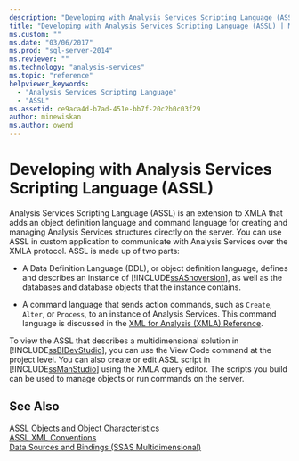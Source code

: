 ```yaml
---
description: "Developing with Analysis Services Scripting Language (ASSL)"
title: "Developing with Analysis Services Scripting Language (ASSL) | Microsoft Docs"
ms.custom: ""
ms.date: "03/06/2017"
ms.prod: "sql-server-2014"
ms.reviewer: ""
ms.technology: "analysis-services"
ms.topic: "reference"
helpviewer_keywords: 
  - "Analysis Services Scripting Language"
  - "ASSL"
ms.assetid: ce9aca4d-b7ad-451e-bb7f-20c2b0c03f29
author: minewiskan
ms.author: owend
---
```

# Developing with Analysis Services Scripting Language (ASSL)
  Analysis Services Scripting Language (ASSL) is an extension to XMLA that adds an object definition language and command language for creating and managing Analysis Services structures directly on the server. You can use ASSL in custom application to communicate with Analysis Services over the XMLA protocol. ASSL is made up of two parts:  
  
-   A Data Definition Language (DDL), or object definition language, defines and describes an instance of [!INCLUDE[ssASnoversion](../../../includes/ssasnoversion-md.md)], as well as the databases and database objects that the instance contains.  
  
-   A command language that sends action commands, such as `Create`, `Alter`, or `Process`, to an instance of Analysis Services. This command language is discussed in the [XML for Analysis  &#40;XMLA&#41; Reference](https://docs.microsoft.com/bi-reference/xmla/xml-for-analysis-xmla-reference).  
  
 To view the ASSL that describes a multidimensional solution in [!INCLUDE[ssBIDevStudio](../../../includes/ssbidevstudio-md.md)], you can use the View Code command at the project level. You can also create or edit ASSL script in [!INCLUDE[ssManStudio](../../../includes/ssmanstudio-md.md)] using the XMLA query editor. The scripts you build can be used to manage objects or run commands on the server.  
  
## See Also  
 [ASSL Objects and Object Characteristics](assl-objects-and-object-characteristics.md)   
 [ASSL XML Conventions](assl-xml-conventions.md)   
 [Data Sources and Bindings &#40;SSAS Multidimensional&#41;](../data-sources-and-bindings-ssas-multidimensional.md)  
  
  
